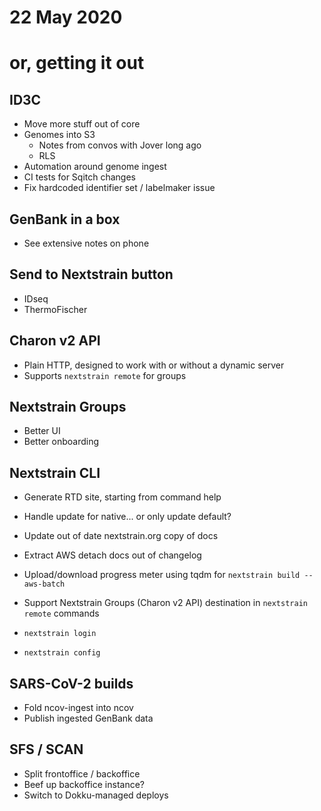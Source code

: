 # 22 May 2020
# or, getting it out

## ID3C

  * Move more stuff out of core
  * Genomes into S3
    - Notes from convos with Jover long ago
    - RLS
  * Automation around genome ingest
  * CI tests for Sqitch changes
  * Fix hardcoded identifier set / labelmaker issue

## GenBank in a box

  * See extensive notes on phone

## Send to Nextstrain button

  * IDseq
  * ThermoFischer

## Charon v2 API

  * Plain HTTP, designed to work with or without a dynamic server
  * Supports `nextstrain remote` for groups

## Nextstrain Groups

  * Better UI
  * Better onboarding

## Nextstrain CLI

  - Generate RTD site, starting from command help
  - Handle update for native... or only update default?
  - Update out of date nextstrain.org copy of docs
  - Extract AWS detach docs out of changelog

  - Upload/download progress meter using tqdm for `nextstrain build --aws-batch`
  - Support Nextstrain Groups (Charon v2 API) destination in `nextstrain remote` commands
  - `nextstrain login`
  - `nextstrain config`

## SARS-CoV-2 builds

  * Fold ncov-ingest into ncov
  * Publish ingested GenBank data

## SFS / SCAN

  * Split frontoffice / backoffice
  * Beef up backoffice instance?
  * Switch to Dokku-managed deploys
